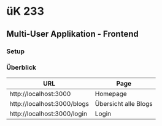 # üK 233
## Multi-User Applikation - Frontend

### Setup


### Überblick

| URL                         | Page                 |
|-----------------------------|----------------------|
| http://localhost:3000       | Homepage             |
| http://localhost:3000/blogs | Übersicht alle Blogs |
| http://localhost:3000/login | Login                |
